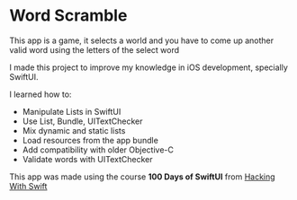 #  Word Scramble

This app is a game, it selects a world and you have to come up another valid word using the letters of the select word

I made this project to improve my knowledge in iOS development, specially SwiftUI.

I learned how to:

- Manipulate Lists in SwiftUI
- Use List, Bundle, UITextChecker
- Mix dynamic and static lists
- Load resources from the app bundle
- Add compatibility with older Objective-C
- Validate words with UITextChecker

This app was made using the course **100 Days of SwiftUI** from [Hacking With Swift](https://www.hackingwithswift.com/100/swiftui/)
